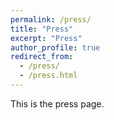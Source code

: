 ```yaml
---
permalink: /press/
title: "Press"
excerpt: "Press"
author_profile: true
redirect_from: 
  - /press/
  - /press.html
---
```


This is the press page.